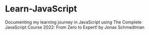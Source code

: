 # Learn-JavaScript
Documenting my learning journey in JavaScript using The Complete JavaScript Course 2022: From Zero to Expert! by Jonas Schmedtman
